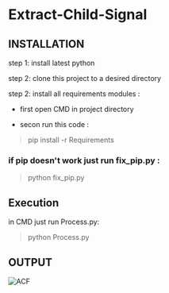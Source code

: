# Extract-Child-Signal

## INSTALLATION

step 1: install latest python

step 2: clone this project to a desired directory

step 2: install all requirements modules : 

- first open CMD in project directory

- secon run this code : 

> pip install -r Requirements

### if pip doesn't work just run fix_pip.py :

> python fix_pip.py

## Execution 

in CMD just run Process.py:

> python Process.py

## OUTPUT


![ACF](https://github.com/yeganeyazdanian/Extract-Child-Signal/blob/master/Exports/Figure_final.png)

